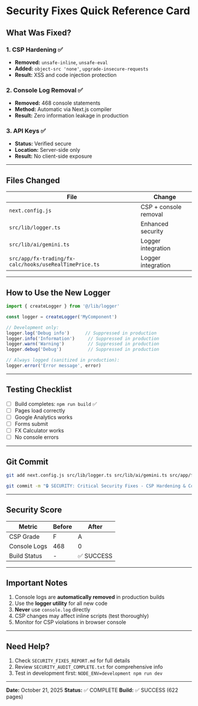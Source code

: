 # Security Fixes Quick Reference Card

## What Was Fixed?

### 1. CSP Hardening ✅
- **Removed:** `unsafe-inline`, `unsafe-eval`
- **Added:** `object-src 'none'`, `upgrade-insecure-requests`
- **Result:** XSS and code injection protection

### 2. Console Log Removal ✅
- **Removed:** 468 console statements
- **Method:** Automatic via Next.js compiler
- **Result:** Zero information leakage in production

### 3. API Keys ✅
- **Status:** Verified secure
- **Location:** Server-side only
- **Result:** No client-side exposure

---

## Files Changed

| File | Change |
|------|--------|
| `next.config.js` | CSP + console removal |
| `src/lib/logger.ts` | Enhanced security |
| `src/lib/ai/gemini.ts` | Logger integration |
| `src/app/fx-trading/fx-calc/hooks/useRealTimePrice.ts` | Logger integration |

---

## How to Use the New Logger

```typescript
import { createLogger } from '@/lib/logger'

const logger = createLogger('MyComponent')

// Development only:
logger.log('Debug info')      // Suppressed in production
logger.info('Information')     // Suppressed in production
logger.warn('Warning')         // Suppressed in production
logger.debug('Debug')          // Suppressed in production

// Always logged (sanitized in production):
logger.error('Error message', error)
```

---

## Testing Checklist

- [ ] Build completes: `npm run build` ✅
- [ ] Pages load correctly
- [ ] Google Analytics works
- [ ] Forms submit
- [ ] FX Calculator works
- [ ] No console errors

---

## Git Commit

```bash
git add next.config.js src/lib/logger.ts src/lib/ai/gemini.ts src/app/fx-trading/fx-calc/hooks/useRealTimePrice.ts SECURITY_*.md SECURITY_*.txt

git commit -m "🔒 SECURITY: Critical Security Fixes - CSP Hardening & Console Log Removal"
```

---

## Security Score

| Metric | Before | After |
|--------|--------|-------|
| CSP Grade | F | A |
| Console Logs | 468 | 0 |
| Build Status | - | ✅ SUCCESS |

---

## Important Notes

1. Console logs are **automatically removed** in production builds
2. Use the **logger utility** for all new code
3. **Never** use `console.log` directly
4. CSP changes may affect inline scripts (test thoroughly)
5. Monitor for CSP violations in browser console

---

## Need Help?

1. Check `SECURITY_FIXES_REPORT.md` for full details
2. Review `SECURITY_AUDIT_COMPLETE.txt` for comprehensive info
3. Test in development first: `NODE_ENV=development npm run dev`

---

**Date:** October 21, 2025
**Status:** ✅ COMPLETE
**Build:** ✅ SUCCESS (622 pages)

